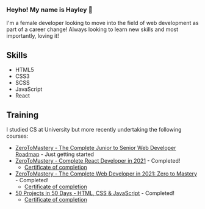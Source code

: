 ### Heyho! My name is Hayley 👋

I'm a female developer looking to move into the field of web development as part of a career change! Always looking to learn new skills and most importantly, loving it!

## Skills
- HTML5   
- CSS3    
- SCSS
- JavaScript
- React

## Training
I studied CS at University but more recently undertaking the following courses:

- [ZeroToMastery - The Complete Junior to Senior Web Developer Roadmap](https://academy.zerotomastery.io/p/the-complete-junior-to-senior-web-developer-roadmap) - Just getting started
- [ZeroToMastery - Complete React Developer in 2021](https://academy.zerotomastery.io/p/complete-react-developer-redux-hooks-graphql-zero-to-mastery) - Completed!
  - [Certificate of completion](https://drive.google.com/file/d/1mieDfkVjGMnZDb9CqHuLXZ7bKarhKmLF/view?usp=sharing)
- [ZeroToMastery - The Complete Web Developer in 2021: Zero to Mastery](https://academy.zerotomastery.io/p/complete-web-developer-zero-to-mastery) - Completed!
  - [Certificate of completion](https://drive.google.com/file/d/1YI8Sz2ke8LIvDv0LZteQFtXNoPRMclAI/view?usp=sharing)
- [50 Projects in 50 Days - HTML, CSS & JavaScript](https://www.udemy.com/share/103Pv23@yST_77GqAIY7k98i-_vjCmaMu3n1hdvQ2EhYJEF6gPuTH2IuovVLBVj6iaGGiyx1/) - Completed!
  - [Certificate of completion](https://www.udemy.com/certificate/UC-95ab4929-779f-4782-b787-de77d03c876d/) 

